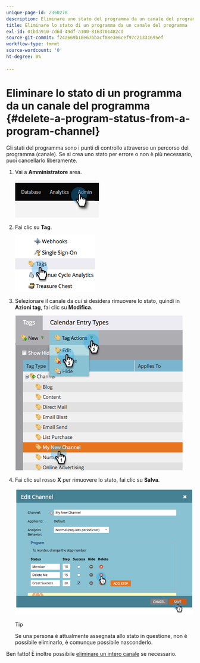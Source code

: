 ```yaml
---
unique-page-id: 2360278
description: Eliminare uno stato del programma da un canale del programma - Documentazione di Marketo - Documentazione del prodotto
title: Eliminare lo stato di un programma da un canale del programma
exl-id: 01bda910-cd6d-49df-a300-8163701482cd
source-git-commit: f24a669b10e67bbacf88e3e6cef97c21331695ef
workflow-type: tm+mt
source-wordcount: '0'
ht-degree: 0%

---
```


# Eliminare lo stato di un programma da un canale del programma {#delete-a-program-status-from-a-program-channel}

Gli stati del programma sono i punti di controllo attraverso un percorso del programma (canale). Se si crea uno stato per errore o non è più necessario, puoi cancellarlo liberamente.

1. Vai a **Amministratore** area.

   ![](assets/delete-a-program-status-from-a-program-channel-1.png)

1. Fai clic su **Tag**.

   ![](assets/delete-a-program-status-from-a-program-channel-2.png)

1. Selezionare il canale da cui si desidera rimuovere lo stato, quindi in **Azioni tag**, fai clic su **Modifica**.

   ![](assets/delete-a-program-status-from-a-program-channel-3.png)

1. Fai clic sul rosso **X** per rimuovere lo stato, fai clic su **Salva**.

   ![](assets/delete-a-program-status-from-a-program-channel-4.png)

   >[!TIP]
   >
   >Se una persona è attualmente assegnata allo stato in questione, non è possibile eliminarlo, è comunque possibile nasconderlo.

Ben fatto! È inoltre possibile [eliminare un intero canale](/help/marketo/product-docs/administration/tags/delete-a-program-channel.md) se necessario.
